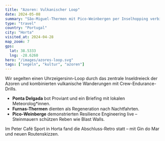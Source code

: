 ```yaml
---
title: "Azoren: Vulkanischer Loop"
date: 2024-05-08
summary: "São-Miguel-Thermen mit Pico-Weinbergen per Inselhopping verbinden."
type: "travel"
country: "Portugal"
city: "Horta"
visited_at: 2024-04-28
map_zoom: 7
gps:
  lat: 38.5333
  lng: -28.6260
hero: "/images/azores-loop.svg"
tags: ["segeln", "kultur", "azoren"]
---
```


Wir segelten einen Uhrzeigersinn-Loop durch das zentrale Inseldreieck der Azoren und kombinierten vulkanische Wanderungen mit Crew-Endurance-Drills.

- **Ponta Delgada** bot Proviant und ein Briefing mit lokalen Meteorolog*innen.
- **Furnas-Thermen** dienten als Regeneration nach Nachtfahrten.
- **Pico-Weinberge** demonstrierten Resilience Engineering live – Steinmauern schützen Reben wie Blast Walls.

Im Peter Café Sport in Horta fand die Abschluss-Retro statt – mit Gin do Mar und neuen Routenskizzen.
